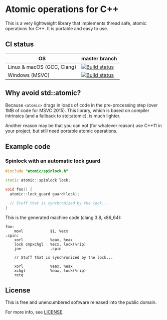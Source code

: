 # Atomic operations for C++

This is a very lightweight library that implements thread safe, atomic
operations for C++. It is portable and easy to use.


## CI status
OS | master branch
--- | ---
Linux & macOS (GCC, Clang) | [![Build status](https://travis-ci.org/mbitsnbites/atomic.svg?branch=master)](https://travis-ci.org/mbitsnbites/atomic)
Windows (MSVC) | [![Build status](https://ci.appveyor.com/api/projects/status/w502ka3k674wn25f?svg=true)](https://ci.appveyor.com/project/mbitsnbites/atomic/branch/master)


## Why avoid std::atomic?

Because `<atomic>` drags in loads of code in the pre-processing step (over 1MB
of code for MSVC 2015). This library, which is based on compiler intrinsics
(and a fallback to std::atomic), is much lighter.

Another reason may be that you can not (for whatever reason) use C++11 in your
project, but still need portable atomic operations.


## Example code

### Spinlock with an automatic lock guard

```c++
#include "atomic/spinlock.h"

static atomic::spinlock lock;

void foo() {
  atomic::lock_guard guard(lock);

  // Stuff that is synchronized by the lock...
}
```

This is the generated machine code (clang 3.8, x86_64):

```assembly
foo:
    movl            $1, %ecx
.spin:
    xorl            %eax, %eax
    lock cmpxchgl   %ecx, lock(%rip)
    jne             .spin

    // Stuff that is synchronized by the lock...

    xorl            %eax, %eax
    xchgl           %eax, lock(%rip)
    retq
```

## License

This is free and unencumbered software released into the public domain.

For more info, see [LICENSE](LICENSE).

